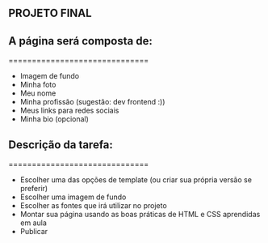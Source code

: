 ## PROJETO FINAL

## A página será composta de: 
==============================
- Imagem de fundo
- Minha foto
- Meu nome
- Minha profissão (sugestão: dev frontend :))
- Meus links para redes sociais
- Minha bio (opcional)

## Descrição da tarefa: 
==============================
- Escolher uma das opções de template (ou criar sua própria versão se preferir)
- Escolher uma imagem de fundo
- Escolher as fontes que irá utilizar no projeto
- Montar sua página usando as boas práticas de HTML e CSS aprendidas em aula
- Publicar
